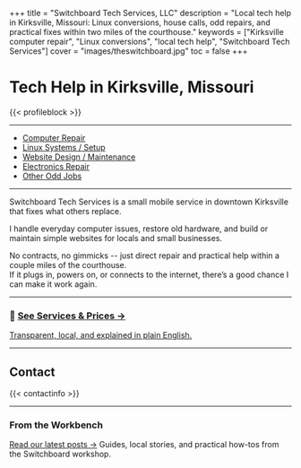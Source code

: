 +++
title = "Switchboard Tech Services, LLC"
description = "Local tech help in Kirksville, Missouri: Linux conversions, house calls, odd repairs, and practical fixes within two miles of the courthouse."
keywords = ["Kirksville computer repair", "Linux conversions", "local tech help", "Switchboard Tech Services"]
cover = "images/theswitchboard.jpg"
toc = false
+++

# Tech Help in Kirksville, Missouri


{{< profileblock >}}

---

- [Computer Repair](/services/)
- [Linux Systems / Setup](/services/)
- [Website Design / Maintenance](/services/)
- [Electronics Repair](/services/)
- [Other Odd Jobs](/services/)

---

Switchboard Tech Services is a small mobile service in downtown Kirksville that fixes what others replace.  

I handle everyday computer issues, restore old hardware, and build or maintain simple websites for locals and small businesses.  

No contracts, no gimmicks -- just direct repair and practical help within a couple miles of the courthouse.  
If it plugs in, powers on, or connects to the internet, there’s a good chance I can make it work again.

---

### 🧰 [See Services & Prices →](/services/)
[Transparent, local, and explained in plain English.]((/services/))

---

## Contact
{{< contactinfo >}}

---

### From the Workbench
[Read our latest posts →](/posts)
Guides, local stories, and practical how-tos from the Switchboard workshop.
